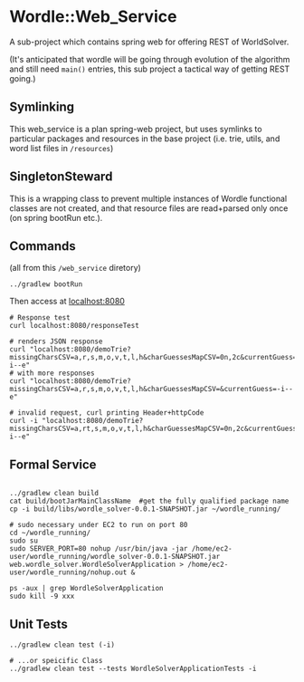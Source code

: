 # Wordle::Web_Service

A sub-project which contains spring web for offering REST of WorldSolver.

(It's anticipated that wordle will be going through evolution of the algorithm and still need `main()` entries, this sub project a tactical way of getting REST going.)

## Symlinking

This web_service is a plan spring-web project, but uses symlinks to particular packages and resources in the base project (i.e. trie, utils, and word list files in `/resources`)

## SingletonSteward

This is a wrapping class to prevent multiple instances of Wordle functional classes are not created, and that resource files are read+parsed only once (on spring bootRun etc.).

## Commands

(all from this `/web_service` diretory)

`../gradlew bootRun`

Then access at [localhost:8080](localhost:8080)

```
# Response test
curl localhost:8080/responseTest

# renders JSON response
curl "localhost:8080/demoTrie?missingCharsCSV=a,r,s,m,o,v,t,l,h&charGuessesMapCSV=0n,2c&currentGuess=-i--e"
# with more responses
curl "localhost:8080/demoTrie?missingCharsCSV=a,r,s,m,o,v,t,l,h&charGuessesMapCSV=&currentGuess=-i--e"

# invalid request, curl printing Header+httpCode
curl -i "localhost:8080/demoTrie?missingCharsCSV=a,rt,s,m,o,v,t,l,h&charGuessesMapCSV=0n,2c&currentGuess=-i--e"
```

## Formal Service

```

../gradlew clean build
cat build/bootJarMainClassName  #get the fully qualified package name
cp -i build/libs/wordle_solver-0.0.1-SNAPSHOT.jar ~/wordle_running/

# sudo necessary under EC2 to run on port 80
cd ~/wordle_running/
sudo su
sudo SERVER_PORT=80 nohup /usr/bin/java -jar /home/ec2-user/wordle_running/wordle_solver-0.0.1-SNAPSHOT.jar web.wordle_solver.WordleSolverApplication > /home/ec2-user/wordle_running/nohup.out &
```

```
ps -aux | grep WordleSolverApplication
sudo kill -9 xxx
```

## Unit Tests

```
../gradlew clean test (-i)

# ...or speicific Class
../gradlew clean test --tests WordleSolverApplicationTests -i
```
